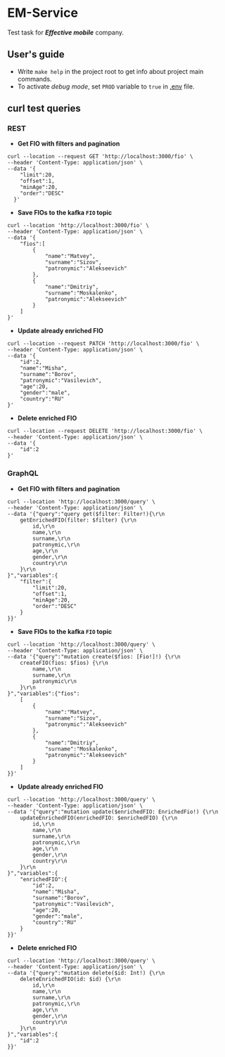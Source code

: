 # EM-Service
Test task for ***Effective mobile*** company.

## User's guide
* Write `make help` in the project root to get info about project main commands.
* To activate *debug mode*, set `PROD` variable to `true` in [.env](configs/.env) file.

## curl test queries
### REST
* **Get FIO with filters and pagination**
```
curl --location --request GET 'http://localhost:3000/fio' \
--header 'Content-Type: application/json' \
--data '{
    "limit":20,
    "offset":1,
    "minAge":20,
    "order":"DESC"
  }'
  ```
* **Save FIOs to the kafka `FIO` topic**
```
curl --location 'http://localhost:3000/fio' \
--header 'Content-Type: application/json' \
--data '{
    "fios":[
        {
            "name":"Matvey",
            "surname":"Sizov",
            "patronymic":"Alekseevich"
        },
        {
            "name":"Dmitriy",
            "surname":"Moskalenko",
            "patronymic":"Alekseevich"
        }
    ]
}'
```
* **Update already enriched FIO**
```
curl --location --request PATCH 'http://localhost:3000/fio' \
--header 'Content-Type: application/json' \
--data '{
    "id":2,
    "name":"Misha",
    "surname":"Borov",
    "patronymic":"Vasilevich",
    "age":20,
    "gender":"male",
    "country":"RU"
}'
```
* **Delete enriched FIO**
```
curl --location --request DELETE 'http://localhost:3000/fio' \
--header 'Content-Type: application/json' \
--data '{
    "id":2
}'
```
### GraphQL
* **Get FIO with filters and pagination**
```
curl --location 'http://localhost:3000/query' \
--header 'Content-Type: application/json' \
--data '{"query":"query get($filter: Filter!){\r\n
    getEnrichedFIO(filter: $filter) {\r\n
        id,\r\n
        name,\r\n
        surname,\r\n
        patronymic,\r\n
        age,\r\n
        gender,\r\n
        country\r\n
    }\r\n
}","variables":{
    "filter":{
        "limit":20,
        "offset":1,
        "minAge":20,
        "order":"DESC"
    }
}}'
```
* **Save FIOs to the kafka `FIO` topic**
```
curl --location 'http://localhost:3000/query' \
--header 'Content-Type: application/json' \
--data '{"query":"mutation create($fios: [Fio!]!) {\r\n
    createFIO(fios: $fios) {\r\n
        name,\r\n
        surname,\r\n
        patronymic\r\n
    }\r\n
}","variables":{"fios":
    [
        {
            "name":"Matvey",
            "surname":"Sizov",
            "patronymic":"Alekseevich"
        },
        {
            "name":"Dmitriy",
            "surname":"Moskalenko",
            "patronymic":"Alekseevich"
        }
    ]
}}'
```
* **Update already enriched FIO**
```
curl --location 'http://localhost:3000/query' \
--header 'Content-Type: application/json' \
--data '{"query":"mutation update($enrichedFIO: EnrichedFio!) {\r\n
    updateEnrichedFIO(enrichedFIO: $enrichedFIO) {\r\n
        id,\r\n
        name,\r\n
        surname,\r\n
        patronymic,\r\n
        age,\r\n
        gender,\r\n
        country\r\n
    }\r\n
}","variables":{
    "enrichedFIO":{
        "id":2,
        "name":"Misha",
        "surname":"Borov",
        "patronymic":"Vasilevich",
        "age":20,
        "gender":"male",
        "country":"RU"
    }
}}'
```
* **Delete enriched FIO**
```
curl --location 'http://localhost:3000/query' \
--header 'Content-Type: application/json' \
--data '{"query":"mutation delete($id: Int!) {\r\n
    deleteEnrichedFIO(id: $id) {\r\n
        id,\r\n
        name,\r\n
        surname,\r\n
        patronymic,\r\n
        age,\r\n
        gender,\r\n
        country\r\n
    }\r\n
}","variables":{
    "id":2
}}'
```
